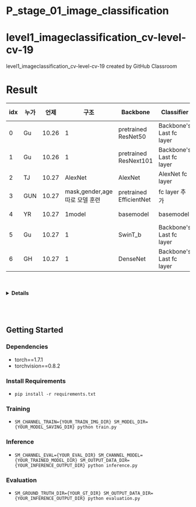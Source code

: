 # P_stage_01_image_classification

# level1_imageclassification_cv-level-cv-19
level1_imageclassification_cv-level-cv-19 created by GitHub Classroom

# Result
|idx|누가|언제|구조|Backbone|Classifier|Data-augmentation|loss|optim|epochs|seed|batch|lr|test_acc|test_F1|val_acc|val_F1|
|---|---|---|---|---|---|---|---|---|---|---|---|---|---|---|---|---|
|0|Gu|10.26| 1 |pretrained ResNet50|Backbone's Last fc layer|-|CE|SGD|50|42|64|1e-3|54.93|0.50|-|-|
|1|Gu|10.26| 1 |pretrained ResNext101|Backbone's Last fc layer|-|CE|SGD|50|42|64|1e-3|62.46|0.55|-|-|
|2|TJ|10.27| AlexNet | AlexNet |AlexNet fc layer|-|CE|Adam|25|42|64|1e-3|35|0.24|-|-|
|3|GUN|10.27|mask,gender,age 따로 모델 훈련|pretrained EfficientNet|fc layer 추가|-|CE|Adam|1|42|128|1e-3|38.2540|0.2223|-|-|
|4|YR|10.27| 1model | basemodel| basemodel|-| CE|Adam|20|42|64|1e-3|42.68|0.28|-|-|
|5|Gu|10.27| 1 | SwinT_b |Backbone's Last fc layer|-|CE|SGD|100|42|64|1e-3|51.00|0.3850|-|-|
|6|GH|10.27| 1 | DenseNet |Backbone's Last fc layer|-|CE|Adam|200|42|64|1e-3|-|-|-|-|

<br>
<br>

<details>
<summary><b>Details</b></summary>
<div markdown="1">
  
- idx 5: 처음 30 epochs는 마지막 fc layer를 제외하고 frozen, 나머지 70 epochs는 frozen 없이 학습 

</div>
</details>


<br>
<br>
<br>


## Getting Started    
### Dependencies
- torch==1.7.1
- torchvision==0.8.2                                                              

### Install Requirements
- `pip install -r requirements.txt`

### Training
- `SM_CHANNEL_TRAIN={YOUR_TRAIN_IMG_DIR} SM_MODEL_DIR={YOUR_MODEL_SAVING_DIR} python train.py`

### Inference
- `SM_CHANNEL_EVAL={YOUR_EVAL_DIR} SM_CHANNEL_MODEL={YOUR_TRAINED_MODEL_DIR} SM_OUTPUT_DATA_DIR={YOUR_INFERENCE_OUTPUT_DIR} python inference.py`

### Evaluation
- `SM_GROUND_TRUTH_DIR={YOUR_GT_DIR} SM_OUTPUT_DATA_DIR={YOUR_INFERENCE_OUTPUT_DIR} python evaluation.py`
